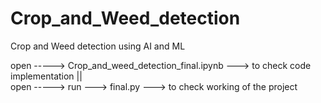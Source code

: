 # Crop_and_Weed_detection 
Crop and Weed detection using AI and ML

open ----->   Crop_and_weed_detection_final.ipynb ---> to check code implementation   ||  
open ----->   run ---> final.py  ---> to check working of the project


